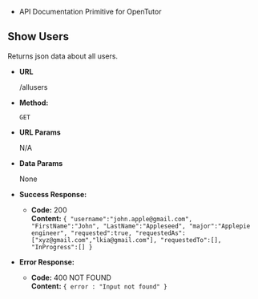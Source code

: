 * API Documentation Primitive for OpenTutor

**Show Users**
----
  Returns json data about all users.

* **URL**

  /allusers

* **Method:**

  `GET`
  
*  **URL Params**

    N/A

* **Data Params**

  None

* **Success Response:**

  * **Code:** 200 <br />
    **Content:** `{
                      "username":"john.apple@gmail.com",  
                      "FirstName":"John",
                      "LastName":"Appleseed",
                      "major":"Applepie engineer",
                      "requested":true,
                      "requestedAs":["xyz@gmail.com","lkia@gmail.com"],
                      "requestedTo":[],
                      "InProgress":[]
                  }`
 
* **Error Response:**

  * **Code:** 400 NOT FOUND <br />
    **Content:** `{ error : "Input not found" }`

